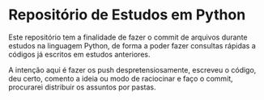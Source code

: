 # Repositório de Estudos em Python

Este repositório tem a finalidade de fazer o commit de arquivos durante estudos na linguagem Python, de forma a poder fazer consultas rápidas a códigos já escritos em estudos anteriores.

A intenção aqui é fazer os push despretensiosamente, escreveu o código, deu certo, comento a ideia ou modo de raciocinar e faço o commit, procurarei distribuir os assuntos por pastas.
